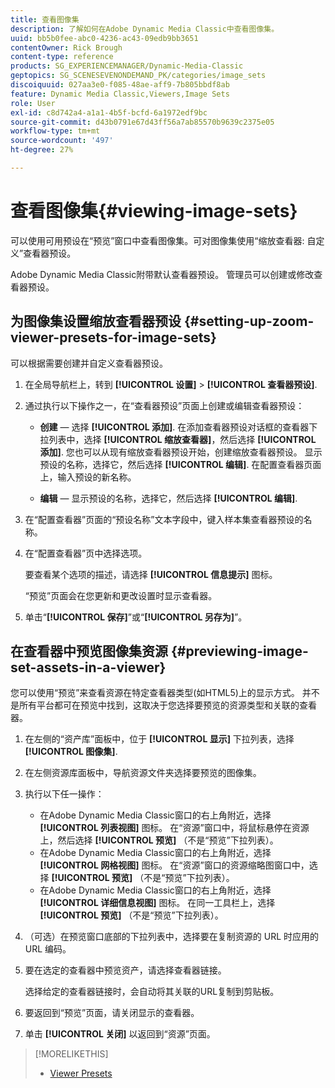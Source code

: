 ```yaml
---
title: 查看图像集
description: 了解如何在Adobe Dynamic Media Classic中查看图像集。
uuid: bb5b0fee-abc0-4236-ac43-09edb9bb3651
contentOwner: Rick Brough
content-type: reference
products: SG_EXPERIENCEMANAGER/Dynamic-Media-Classic
geptopics: SG_SCENESEVENONDEMAND_PK/categories/image_sets
discoiquuid: 027aa3e0-f085-48ae-aff9-7b805bbdf8ab
feature: Dynamic Media Classic,Viewers,Image Sets
role: User
exl-id: c8d742a4-a1a1-4b5f-bcfd-6a1972edf9bc
source-git-commit: d43b0791e67d43ff56a7ab85570b9639c2375e05
workflow-type: tm+mt
source-wordcount: '497'
ht-degree: 27%

---
```


# 查看图像集{#viewing-image-sets}

可以使用可用预设在“预览”窗口中查看图像集。可对图像集使用“缩放查看器: 自定义”查看器预设。

Adobe Dynamic Media Classic附带默认查看器预设。 管理员可以创建或修改查看器预设。

## 为图像集设置缩放查看器预设 {#setting-up-zoom-viewer-presets-for-image-sets}

可以根据需要创建并自定义查看器预设。

1. 在全局导航栏上，转到 **[!UICONTROL 设置]** > **[!UICONTROL 查看器预设]**.
1. 通过执行以下操作之一，在“查看器预设”页面上创建或编辑查看器预设：

   * **创建**  — 选择 **[!UICONTROL 添加]**. 在添加查看器预设对话框的查看器下拉列表中，选择 **[!UICONTROL 缩放查看器]**，然后选择 **[!UICONTROL 添加]**. 您也可以从现有缩放查看器预设开始，创建缩放查看器预设。 显示预设的名称，选择它，然后选择 **[!UICONTROL 编辑]**. 在配置查看器页面上，输入预设的新名称。

   * **编辑**  — 显示预设的名称，选择它，然后选择 **[!UICONTROL 编辑]**.

1. 在“配置查看器”页面的“预设名称”文本字段中，键入样本集查看器预设的名称。
1. 在“配置查看器”页中选择选项。

   要查看某个选项的描述，请选择 **[!UICONTROL 信息提示]** 图标。

   “预览”页面会在您更新和更改设置时显示查看器。

1. 单击“**[!UICONTROL 保存]**”或“**[!UICONTROL 另存为]**”。

## 在查看器中预览图像集资源 {#previewing-image-set-assets-in-a-viewer}

您可以使用“预览”来查看资源在特定查看器类型(如HTML5)上的显示方式。 并不是所有平台都可在预览中找到，这取决于您选择要预览的资源类型和关联的查看器。

1. 在左侧的“资产库”面板中，位于 **[!UICONTROL 显示]** 下拉列表，选择 **[!UICONTROL 图像集]**.
1. 在左侧资源库面板中，导航资源文件夹选择要预览的图像集。
1. 执行以下任一操作：

   * 在Adobe Dynamic Media Classic窗口的右上角附近，选择 **[!UICONTROL 列表视图]** 图标。 在“资源”窗口中，将鼠标悬停在资源上，然后选择 **[!UICONTROL 预览]** （不是“预览”下拉列表）。
   * 在Adobe Dynamic Media Classic窗口的右上角附近，选择 **[!UICONTROL 网格视图]** 图标。 在“资源”窗口的资源缩略图窗口中，选择 **[!UICONTROL 预览]** （不是“预览”下拉列表）。
   * 在Adobe Dynamic Media Classic窗口的右上角附近，选择 **[!UICONTROL 详细信息视图]** 图标。 在同一工具栏上，选择 **[!UICONTROL 预览]** （不是“预览”下拉列表）。

1. （可选）在预览窗口底部的下拉列表中，选择要在复制资源的 URL 时应用的 URL 编码。
1. 要在选定的查看器中预览资产，请选择查看器链接。

   选择给定的查看器链接时，会自动将其关联的URL复制到剪贴板。

1. 要返回到“预览”页面，请关闭显示的查看器。
1. 单击 **[!UICONTROL 关闭]** 以返回到“资源”页面。

>[!MORELIKETHIS]
>
>* [Viewer Presets](application-setup.md#viewer_presets)


